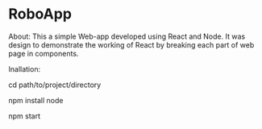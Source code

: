 # RoboApp

About:
This a simple Web-app developed using React and Node.
It was design to demonstrate the working of React by breaking each part of web page in components.


Inallation:

cd path/to/project/directory

npm install node

npm start
